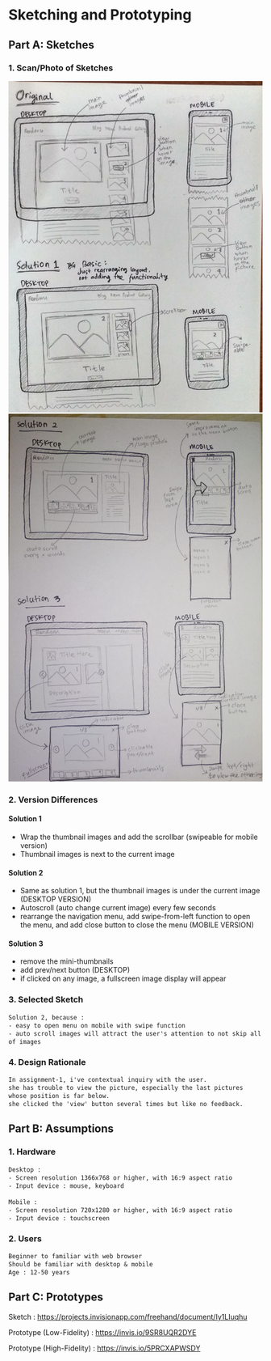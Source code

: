 # Sketching and Prototyping

## Part A: Sketches

### 1. Scan/Photo of Sketches
![Sketsa 1](img/img1-resize.jpg)
![Sketsa 2](img/img2-resize.jpg)

### 2. Version Differences

#### Solution 1
- Wrap the thumbnail images and add the scrollbar (swipeable for mobile version)
- Thumbnail images is next to the current image

#### Solution 2
- Same as solution 1, but the thumbnail images is under the current image (DESKTOP VERSION)
- Autoscroll (auto change current image) every few seconds
- rearrange the navigation menu, add swipe-from-left function to open the menu, and add close button to close the menu (MOBILE VERSION)

#### Solution 3
- remove the mini-thumbnails
- add prev/next button (DESKTOP)
- if clicked on any image, a fullscreen image display will appear

### 3. Selected Sketch
```
Solution 2, because :
- easy to open menu on mobile with swipe function
- auto scroll images will attract the user's attention to not skip all of images
```

### 4. Design Rationale
```
In assignment-1, i've contextual inquiry with the user.
she has trouble to view the picture, especially the last pictures whose position is far below.
she clicked the 'view' button several times but like no feedback.
```

## Part B: Assumptions
### 1. Hardware
```
Desktop :
- Screen resolution 1366x768 or higher, with 16:9 aspect ratio
- Input device : mouse, keyboard

Mobile :
- Screen resolution 720x1280 or higher, with 16:9 aspect ratio
- Input device : touchscreen
```
### 2. Users
```
Beginner to familiar with web browser
Should be familiar with desktop & mobile
Age : 12-50 years
```

## Part C: Prototypes
Sketch : https://projects.invisionapp.com/freehand/document/Iy1LIuqhu

Prototype (Low-Fidelity) : https://invis.io/9SR8UQR2DYE


Prototype (High-Fidelity) : https://invis.io/5PRCXAPWSDY
